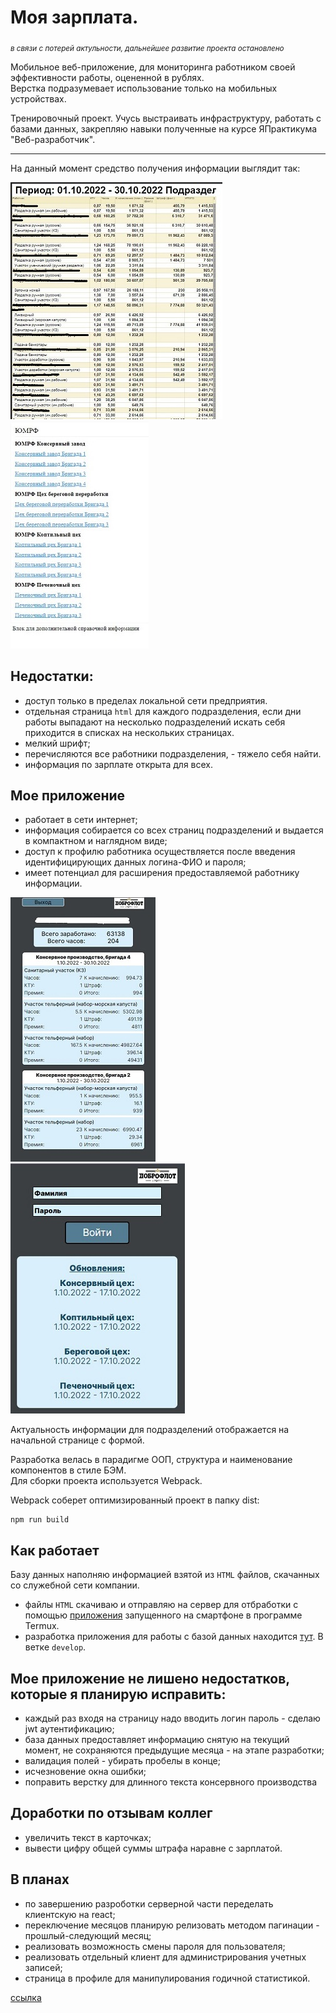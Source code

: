 ﻿# Моя зарплата.
<sub> *в связи с потерей актульности, дальнейшее развитие проекта остановлено*</sub>	
 
Мобильное веб-приложение, для мониторинга работником своей эффективности работы, оцененной в рублях.\
Верстка подразумевает использование только на мобильных устройствах.

Тренировочный проект. Учусь выстраивать инфраструктуру, работать с базами данных, закрепляю навыки полученные на курсе ЯПрактикума "Веб-разработчик".

------
На данный момент средство получения информации выглядит так:

!["Скриншот страницы подразделения"](./assets/screenshot-origin-department.jpg)
!["Скриншот страницы меню"](./assets/screenshot-origin-menu.jpg)

## Недостатки:
- доступ только в пределах локальной сети предприятия.
- отдельная страница ```html``` для каждого подразделения, если дни работы выпадают на несколько подразделений искать себя приходится в cписках на нескольких страницах.
- мелкий шрифт;
- перечисляются все работники подразделения, - тяжело себя найти.
- информация по зарплате открыта для всех.

## Мое приложение
- работает в сети интернет;
- информация собирается со всех страниц подразделений и выдается в компактном и наглядном виде;
- доступ к профилю работника осуществляется после введения идентифицирующих данных логина-ФИО и пароля;
- имеет потенциал для расширения предоставляемой работнику информации.

!["Скриншот профиля"](./assets/screenshot-application-profile.jpg)
!["Скриншот входа в профиль"](./assets/screenshot-application-login.jpg)

Актуальность информации для подразделений отображается на начальной странице с формой.

Разработка велась в парадигме ООП, структура и наименование компонентов в стиле БЭМ.\
Для сборки проекта используется Webpack.

Webpack соберет оптимизированный проект в папку dist:

    npm run build

## Как работает
Базу данных наполняю информацией взятой из ```HTML``` файлов, скачанных со служебной сети компании. 
- файлы ```HTML``` скачиваю и отправляю на сервер для отбработки с помощью [приложения](https://github.com/CyrilLaz/file-archive-internet) запущенного на смартфоне в программе Termux.
- разработка приложения для работы с базой данных находится [тут](https://github.com/CyrilLaz/salary_dobroflotDB). В ветке ``develop``.

## Мое приложение не лишено недостатков, которые я планирую исправить:
- каждый раз входя на страницу надо вводить логин пароль - сделаю jwt аутентификацию;
- база данных предоставляет информацию снятую на текущий момент, не сохраняются предыдущие месяца - на этапе разработки;
- валидация полей - убирать пробелы в конце;
- исчезновение окна ошибки;
- поправить верстку для длинного текста консервного производства

## Доработки по отзывам коллег
- увеличить текст в карточках;
- вывести цифру общей суммы штрафа наравне с зарплатой.

## В планах
- по завершению разроботки серверной части переделать клиентскую на react;
- переключение месяцов планирую релизовать методом пагинации - прошлый-следующий месяц;
- реализовать возможность смены пароля для пользователя;
- реализовать отдельный клиент для администрирования учетных записей;
- страница в профиле для манипулирования годичной статистикой.

[ссылка](https://zarplata.klazar.ru/)
